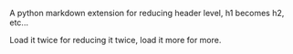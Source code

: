A python markdown extension for reducing header level, h1 becomes h2, etc...

Load it twice for reducing it twice, load it more for more.